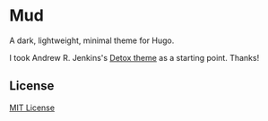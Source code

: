 # Mud

A dark, lightweight, minimal theme for Hugo.

I took Andrew R. Jenkins's [Detox theme](https://github.com/allnightgrocery/hugo-theme-blueberry-detox/) as a starting point. Thanks!

## License

[MIT License](http://mit-license.org/)
